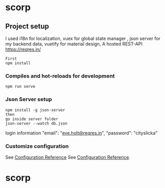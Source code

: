 # scorp

## Project setup
I used
i18n for localization,
vuex for global state manager ,
json server for my backend data,
vuetify for material design,
A hosted REST-API https://reqres.in/
```
First
npm install
```

### Compiles and hot-reloads for development
```
npm run serve
```

### Json Server setup
```
npm install -g json-server
then
go inside server folder 
json-server --watch db.json
```
login information 
 "email": "eve.holt@reqres.in",
 "password": "cityslicka"
    
### Customize configuration
See [Configuration Reference](https://github.com/typicode/json-server)
See [Configuration Reference](https://cli.vuejs.org/config/).
# scorp

